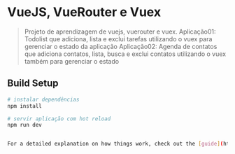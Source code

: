 # VueJS, VueRouter e Vuex

> Projeto de aprendizagem de vuejs, vuerouter e vuex.
> Aplicação01: Todolist que adiciona, lista e exclui tarefas utilizando o vuex para gerenciar o estado da aplicação
> Aplicação02: Agenda de contatos que adiciona contatos, lista, busca e exclui contatos utilizando o vuex também para gerenciar o estado

## Build Setup

``` bash
# instalar dependências
npm install

# servir aplicação com hot reload
npm run dev


For a detailed explanation on how things work, check out the [guide](http://vuejs-templates.github.io/webpack/) and [docs for vue-loader](http://vuejs.github.io/vue-loader).
